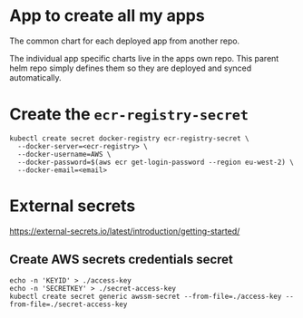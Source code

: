 # App to create all my apps
The common chart for each deployed app from another repo.

The individual app specific charts live in the apps own repo. This parent helm repo simply defines them so they are deployed and synced automatically.


# Create the `ecr-registry-secret`
```
kubectl create secret docker-registry ecr-registry-secret \
  --docker-server=<ecr-registry> \
  --docker-username=AWS \
  --docker-password=$(aws ecr get-login-password --region eu-west-2) \
  --docker-email=<email>
```

# External secrets
https://external-secrets.io/latest/introduction/getting-started/

## Create AWS secrets credentials secret
```
echo -n 'KEYID' > ./access-key
echo -n 'SECRETKEY' > ./secret-access-key
kubectl create secret generic awssm-secret --from-file=./access-key --from-file=./secret-access-key
```
